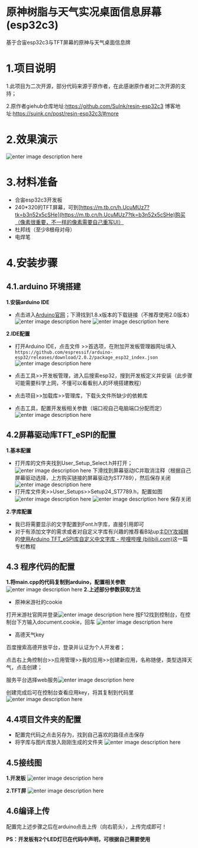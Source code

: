 # 原神树脂与天气实况桌面信息屏幕(esp32c3)
基于合宙esp32c3与TFT屏幕的原神与天气桌面信息牌
# 1.项目说明
1.此项目为二次开源，部分代码来源于原作者，在此感谢原作者对二次开源的支持；

2.原作者giehub仓库地址:https://github.com/SuInk/resin-esp32c3
博客地址:https://suink.cn/post/resin-esp32c3/#more

# 2.效果演示
![enter image description here](https://s1.ax1x.com/2022/09/24/xARlYd.jpg)

# 3.材料准备
-   合宙esp32c3开发板
- 240*320的TFT屏幕，可到[https://m.tb.cn/h.UcuMUz7?tk=b3n52x5cSHe](https://m.tb.cn/h.UcuMUz7?tk=b3n52x5cSHe)购买（像素很重要，不一样的像素需要自己重写UI）
- 杜邦线（至少8根母对母）
- 电焊笔
# 4.安装步骤
## 4.1.arduino 环境搭建
**1.安装arduino IDE**
* 点击进入[Arduino官网](https://www.arduino.cc/en/software)；下滑找到1.8.x版本的下载链接（不推荐使用2.0版本）
![enter image description here](https://s1.ax1x.com/2022/09/24/xABolD.png)
![enter image description here](https://s1.ax1x.com/2022/09/24/xADp6g.png)

**2.IDE配置**
* 打开Arduino IDE，点击文件 >>首选项，在附加开发板管理器网址填入`https://github.com/espressif/arduino-esp32/releases/download/2.0.2/package_esp32_index.json`
![enter image description here](https://s1.ax1x.com/2022/09/24/xADF7n.png)

* 点击工具>>开发板管理，进入后搜索esp32，搜到开发板定义并安装（此步骤可能需要科学上网，不懂可以看看别人的环境搭建教程）
* 点击项目>>加载库>>管理库，下载头文件所缺少的依赖库
* 点击工具，配置开发板相关参数（端口视自己电脑端口分配而定）![enter image description here](https://s1.ax1x.com/2022/09/24/xAD8tx.png)
## 4.2屏幕驱动库TFT_eSPI的配置
**1.基本配置**
* 打开库的文件夹找到User_Setup_Select.h并打开；
![enter image description here](https://s1.ax1x.com/2022/09/24/xArd2T.png)
下滑找到屏幕驱动IC并取消注释（根据自己屏幕驱动选择，上方购买链接的屏幕驱动为ST7789），然后保存关闭
![enter image description here](https://s1.ax1x.com/2022/09/24/xAr2Px.png)
* 打开库文件夹>>User_Setups>>Setup24_ST7789.h，配置如图
![enter image description here](https://s1.ax1x.com/2022/09/24/xArvQS.png)
![enter image description here](https://s1.ax1x.com/2022/09/24/xAsiiq.png)
保存关闭

**2.字库配置**
* 我已将需要显示的文字配置到Font.h字库，直接引用即可
* 对于有添加文字的需求或者对自定义字库有兴趣的推荐看B站up主[DIY攻城狮](https://space.bilibili.com/393307558)的[使用Arduino TFT_eSPI库自定义中文字库 - 哔哩哔哩 (bilibili.com)](https://www.bilibili.com/read/cv14663437?spm_id_from=333.999.0.0)这一篇专栏教程
## 4.3 程序代码的配置
**1.将main.cpp的代码复制到arduino，配置相关参数**
![enter image description here](https://s1.ax1x.com/2022/09/24/xAyOKS.png)
**2.上述部分参数获取方法**
* 原神米游社的cookie

打开米游社官网并登录![enter image description here](https://s1.ax1x.com/2022/09/24/xA6uP1.jpg)
按F12找到控制台，在控制台下方输入document.cookie，回车
![enter image description here](https://s1.ax1x.com/2022/09/24/xAcT6f.png)
* 高德天气key

百度搜索高德开放平台，登录并认证为个人开发者；

点击右上角控制台>>应用管理>>我的应用>>创建新应用，名称随便，类型选择天气，点击创建；

服务平台选择web服务![enter image description here](https://s1.ax1x.com/2022/09/24/xAc0YR.png)

创建完成后可在控制台查看应用key，将其复制到代码里
![enter image description here](https://s1.ax1x.com/2022/09/24/xAc4fI.png)

## 4.4项目文件夹的配置
* 配置完代码之点击另存为，找到自己喜欢的路径点击保存
* 将字库与图片库放入刚刚生成的文件夹
![enter image description here](https://s1.ax1x.com/2022/09/24/xAgdu8.png)

## 4.5接线图
**1.开发板**
![enter image description here](https://s1.ax1x.com/2022/09/24/xA2ixP.jpg)


**2.TFT屏**
![enter image description here](https://s1.ax1x.com/2022/09/24/xA2EqS.jpg)

## 4.6编译上传
配置完上述步骤之后在arduino点击上传（向右箭头），上传完成即可！



**PS：开发板有2个LED灯已在代码中声明，可根据自己需要使用**
